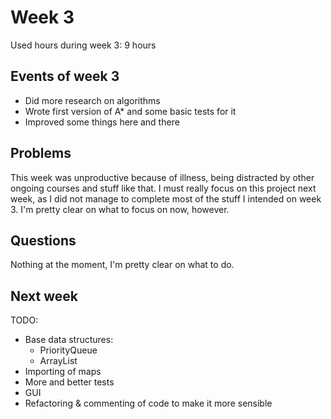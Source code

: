 # Week 3

Used hours during week 3:  9 hours

## Events of week 3
 * Did more research on algorithms
 * Wrote first version of A* and some basic tests for it
 * Improved some things here and there
 
## Problems

This week was unproductive because of illness, being distracted by other ongoing courses and stuff like that. I must really focus on this project next week, as I did not manage to complete most of the stuff I intended on week 3. I'm pretty clear on what to focus on now, however.

## Questions

Nothing at the moment, I'm pretty clear on what to do.

## Next week

TODO:
* Base data structures:
  * PriorityQueue
  * ArrayList
* Importing of maps
* More and better tests
* GUI
* Refactoring & commenting of code to make it more sensible
